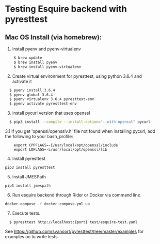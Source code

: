 Testing Esquire backend with pyresttest
=======================================

## Mac OS Install (via homebrew):
1. Install pyenv and pyenv-virtualenv
```sh
    $ brew update
    $ brew install pyenv
    $ brew install pyenv-virtualenv
```
2. Create virtual environment for pyresttest, using python 3.6.4 and activate it
```sh
  $ pyenv install 3.6.4
  $ pyenv global 3.6.4
  $ pyenv virtualenv 3.6.4 pyresttest-env
  $ pyenv activate pyresttest-env
```
3. Install pycurl version that uses openssl
```sh
  $ pip3 install --compile --install-option="--with-openssl" pycurl
```
3.1 If you get 'openssl/opensslv.h' file not found when installing pycurl, add the following to your bash_profile:
```text
    export CPPFLAGS=-I/usr/local/opt/openssl/include
    export LDFLAGS=-L/usr/local/opt/openssl/lib
```
4. Install pyresttest
```sh
pip3 install pyresttest
```
5. Install JMESPath
```sh
pip3 install jmespath
```
6. Run esquire backend through Rider or Docker via command line.
```sh
docker-compose -f docker-compose.yml up
```
7. Execute tests.
```sh
  $ pyresttest http://localhost:{port} test/esquire-test.yaml
```

See https://github.com/svanoort/pyresttest/tree/master/examples for examples on
to write tests.
